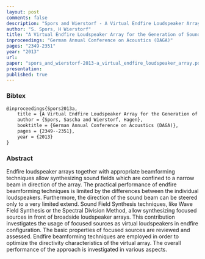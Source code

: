 ```yaml
---
layout: post
comments: false
description: "Spors and Wierstorf - A Virtual Endfire Loudspeaker Array for the Generation of Sound Beams"
author: "S. Spors, H Wierstorf"
title: "A Virtual Endfire Loudspeaker Array for the Generation of Sound Beams"
inproceedings: "German Annual Conference on Acoustics (DAGA)"
pages: "2349-2351"
year: "2013"
url: 
paper: "spors_and_wierstorf-2013-a_virtual_endfire_loudspeaker_array.pdf"
presentation: 
published: true
---
```


### Bibtex

```latex
@inproceedings{Spors2013a,
    title = {A Virtual Endfire Loudspeaker Array for the Generation of Sound Beams},
    author = {Spors, Sascha and Wierstorf, Hagen},
    booktitle = {German Annual Conference on Acoustics (DAGA)},
    pages = {2349--2351},
    year = {2013}
}
```

### Abstract

Endfire loudspeaker arrays together with appropriate beamforming techniques
allow synthesizing sound fields which are confined to a narrow beam in direction
of the array. The practical performance of endfire beamforming techniques is
limited by the differences between the individual loudspeakers. Furthermore, the
direction of the sound beam can be steered only to a very limited extend. Sound
Field Synthesis techniques, like Wave Field Synthesis or the Spectral Division
Method, allow synthesizing focused sources in front of broadside loudspeaker
arrays. This contribution investigates the usage of focused sources as virtual
loudspeakers in endfire configuration. The basic properties of focused sources
are reviewed and assessed. Endfire beamforming techniques are employed in order
to optimize the directivity characteristics of the virtual array. The overall
performance of the approach is investigated in various aspects.
